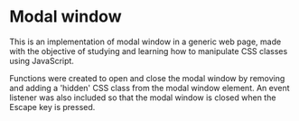 # Modal window

This is an implementation of modal window in a generic web page, made with the objective of studying and learning how to manipulate CSS classes using JavaScript.

Functions were created to open and close the modal window by removing and adding a 'hidden' CSS class from the modal window element. An event listener was also included so that the modal window is closed when the Escape key is pressed.